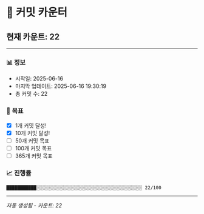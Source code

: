# 🔢 커밋 카운터

## 현재 카운트: 22

---

### 📊 정보
- 시작일: 2025-06-16
- 마지막 업데이트: 2025-06-16 19:30:19
- 총 커밋 수: 22

### 🎯 목표
- [x] 1개 커밋 달성!
- [x] 10개 커밋 달성!
- [ ] 50개 커밋 목표
- [ ] 100개 커밋 목표
- [ ] 365개 커밋 목표

### 📈 진행률
```
███████████░░░░░░░░░░░░░░░░░░░░░░░░░░░░░░░░░░░░░░░ 22/100
```

---
*자동 생성됨 - 카운트: 22*
